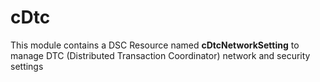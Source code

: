 # cDtc

This module contains a DSC Resource named **cDtcNetworkSetting** to manage DTC (Distributed Transaction Coordinator) network and security settings
